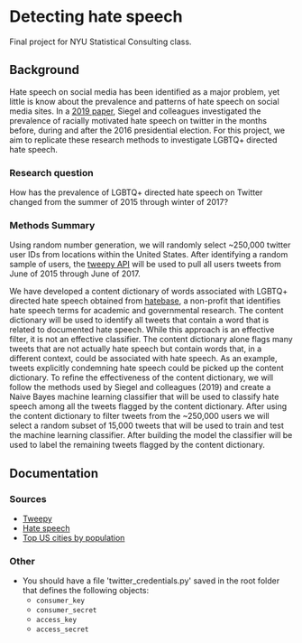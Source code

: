 # Detecting hate speech

Final project for NYU Statistical Consulting class.

## Background
Hate speech on social media has been identified as a major problem, yet little is know about the prevalence and patterns of hate speech on social media sites. In a [2019 paper](https://alexandra-siegel.com/wp-content/uploads/2019/05/Siegel_et_al_election_hatespeech_qjps.pdf), Siegel and colleagues investigated the prevalence of racially motivated hate speech on twitter in the months before, during and after the 2016 presidential election. For this project, we aim to replicate these research methods to investigate LGBTQ+ directed hate speech.

### Research question
How has the prevalence of LGBTQ+ directed hate speech on Twitter changed from the summer of 2015 through winter of 2017?

### Methods Summary
Using random number generation, we will randomly select ~250,000 twitter user IDs from locations within the United States. After identifying a random sample of users, the [tweepy API](http://docs.tweepy.org/en/latest/) will be used to pull all users tweets from June of 2015 through June of 2017.

We have developed a content dictionary of words associated with LGBTQ+ directed hate speech obtained from [hatebase](https://hatebase.org/), a non-profit that identifies hate speech terms for academic and governmental research. The content dictionary will be used to identify all tweets that contain a word that is related to documented hate speech. While this approach is an effective filter, it is not an effective classifier. The content dictionary alone flags many tweets that are not actually hate speech but contain words that, in a different context, could be associated with hate speech. As an example, tweets explicitly condemning hate speech could be picked up the content dictionary. To refine the effectiveness of the content dictionary, we will follow the methods used by Siegel and colleagues (2019) and create a Naive Bayes machine learning classifier that will be used to classify hate speech among all the tweets flagged by the content dictionary. After using the content dictionary to filter tweets from the ~250,000 users we will select a random subset of 15,000 tweets that will be used to train and test the machine learning classifier. After building the model the classifier will be used to label the remaining tweets flagged by the content dictionary.

## Documentation

### Sources
- [Tweepy](http://docs.tweepy.org/en/latest/)
- [Hate speech](https://hatebase.org/)
- [Top US cities by population](https://www.census.gov/data/tables/time-series/demo/popest/2010s-total-cities-and-towns.html#ds)

### Other
- You should have a file 'twitter_credentials.py' saved in the root folder that defines the following objects:
  - `consumer_key`
  - `consumer_secret`
  - `access_key`
  - `access_secret`
